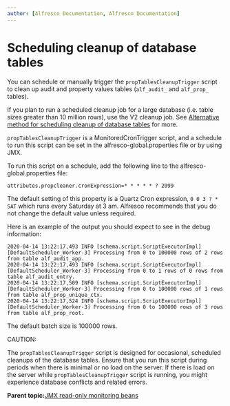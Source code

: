 ```yaml
---
author: [Alfresco Documentation, Alfresco Documentation]
---
```


# Scheduling cleanup of database tables

You can schedule or manually trigger the `propTablesCleanupTrigger` script to clean up audit and property values tables \(`alf_audit_` and `alf_prop_` tables\).

If you plan to run a scheduled cleanup job for a large database \(i.e. table sizes greater than 10 million rows\), use the V2 cleanup job. See [Alternative method for scheduling cleanup of database tables](../topics/prop-tables-alt.md) for more.



`propTablesCleanupTrigger` is a MonitoredCronTrigger script, and a schedule to run this script can be set in the alfresco-global.properties file or by using JMX.

To run this script on a schedule, add the following line to the alfresco-global.properties file:

```
attributes.propcleaner.cronExpression=* * * * * ? 2099
```

The default setting of this property is a Quartz Cron expression, `0 0 3 ? * SAT` which runs every Saturday at 3 am. Alfresco recommends that you do not change the default value unless required.

Here is an example of the output you should expect to see in the debug information:

```
2020-04-14 13:22:17,493 INFO [schema.script.ScriptExecutorImpl] [DefaultScheduler_Worker-3] Processing from 0 to 100000 rows of 2 rows from table alf_audit_app.
2020-04-14 13:22:17,493 INFO [schema.script.ScriptExecutorImpl] [DefaultScheduler_Worker-3] Processing from 0 to 1 rows of 0 rows from table alf_audit_entry.
2020-04-14 13:22:17,509 INFO [schema.script.ScriptExecutorImpl] [DefaultScheduler_Worker-3] Processing from 0 to 100000 rows of 1 rows from table alf_prop_unique_ctx.
2020-04-14 13:22:17,524 INFO [schema.script.ScriptExecutorImpl] [DefaultScheduler_Worker-3] Processing from 0 to 100000 rows of 3 rows from table alf_prop_root. 
```

The default batch size is 100000 rows.

CAUTION:

The `propTablesCleanupTrigger` script is designed for occasional, scheduled cleanups of the database tables. Ensure that you run this script during periods when there is minimal or no load on the server. If there is load on the server while `propTablesCleanupTrigger` script is running, you might experience database conflicts and related errors.

**Parent topic:**[JMX read-only monitoring beans](../concepts/jmx-readonly-beans.md)

